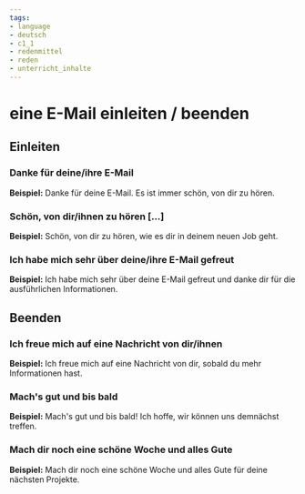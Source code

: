 ```yaml
---
tags:
- language
- deutsch
- c1_1
- redenmittel
- reden
- unterricht_inhalte
---
```


# eine E-Mail einleiten / beenden

## Einleiten

### Danke für deine/ihre E-Mail

__Beispiel:__ Danke für deine E-Mail. Es ist immer schön, von dir zu hören.

### Schön, von dir/ihnen zu hören [...]

__Beispiel:__ Schön, von dir zu hören, wie es dir in deinem neuen Job geht.

### Ich habe mich sehr über deine/ihre E-Mail gefreut

__Beispiel:__ Ich habe mich sehr über deine E-Mail gefreut und danke dir für die ausführlichen Informationen.

## Beenden

### Ich freue mich auf eine Nachricht von dir/ihnen

__Beispiel:__ Ich freue mich auf eine Nachricht von dir, sobald du mehr Informationen hast.

### Mach's gut und bis bald

__Beispiel:__ Mach's gut und bis bald! Ich hoffe, wir können uns demnächst treffen.

### Mach dir noch eine schöne Woche und alles Gute

__Beispiel:__ Mach dir noch eine schöne Woche und alles Gute für deine nächsten Projekte.
